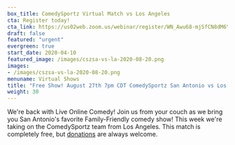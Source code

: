 ```yaml
---
box_title: ComedySportz Virtual Match vs Los Angeles
cta: Register today!
cta_link: https://us02web.zoom.us/webinar/register/WN_Awu68-mjSfCN8dM6YaZg2A
draft: false
featured: "urgent"
evergreen: true
start_date: 2020-04-10
featured_image: /images/cszsa-vs-la-2020-08-20.png
images:
- /images/cszsa-vs-la-2020-08-20.png
menuname: Virtual Shows
title: "Free Show! August 27th 7pm CDT ComedySportz San Antonio vs Los Angeles"
weight: 30
---
```


We're back with Live Online Comedy! Join us from your couch as we bring you San Antonio's favorite Family-Friendly comedy show! This week we're taking on the ComedySportz team from Los Angeles. This match is completely free, but [donations](https://cszsa.square.site/donate) are always welcome.

